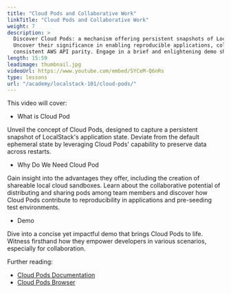 ```yaml
---
title: "Cloud Pods and Collaborative Work"
linkTitle: "Cloud Pods and Collaborative Work"
weight: 7
description: >
  Discover Cloud Pods: a mechanism offering persistent snapshots of LocalStack's application state. 
  Uncover their significance in enabling reproducible applications, collaborative sandboxing, and 
  consistent AWS API parity. Engage in a brief and enlightening demo showcasing their practicality.
length: 15:59
leadimage: thumbnail.jpg
videoUrl: https://www.youtube.com/embed/SYCeM-Q6nRs
type: lessons
url: "/academy/localstack-101/cloud-pods/"
---
```


This video will cover: 

- What is Cloud Pod

Unveil the concept of Cloud Pods, designed to capture a persistent snapshot of LocalStack's application state.
Deviate from the default ephemeral state by leveraging Cloud Pods' capability to preserve data across restarts.
- Why Do We Need Cloud Pod

Gain insight into the advantages they offer, including the creation of shareable local cloud sandboxes.
Learn about the collaborative potential of distributing and sharing pods among team members and discover 
how Cloud Pods contribute to reproducibility in applications and pre-seeding test environments.
- Demo

Dive into a concise yet impactful demo that brings Cloud Pods to life.
Witness firsthand how they empower developers in various scenarios, especially for collaboration.

Further reading:

- [Cloud Pods Documentation](https://docs.localstack.cloud/user-guide/tools/cloud-pods/)
- [Cloud Pods Browser](https://docs.localstack.cloud/user-guide/web-application/cloud-pods-browser/)
